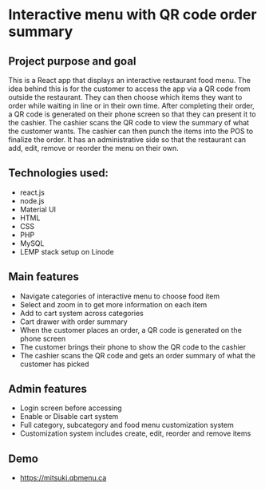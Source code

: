 # Interactive menu with QR code order summary

## Project purpose and goal
This is a React app that displays an interactive restaurant food menu. The idea behind this is for the customer to access the app via a QR code from outside the restaurant. They can then choose which items they want to order while waiting in line or in their own time. After completing their order, a QR code is generated on their phone screen so that they can present it to the cashier. The cashier scans the QR code to view the summary of what the customer wants. The cashier can then punch the items into the POS to finalize the order. It has an administrative side so that the restaurant can add, edit, remove or reorder the menu on their own.

## Technologies used:
- react.js
- node.js
- Material UI
- HTML
- CSS
- PHP
- MySQL
- LEMP stack setup on Linode

## Main features
- Navigate categories of interactive menu to choose food item
- Select and zoom in to get more information on each item
- Add to cart system across categories
- Cart drawer with order summary
- When the customer places an order, a QR code is generated on the phone screen
- The customer brings their phone to show the QR code to the cashier
- The cashier scans the QR code and gets an order summary of what the customer has picked

## Admin features
- Login screen before accessing
- Enable or Disable cart system
- Full category, subcategory and food menu customization system
- Customization system includes create, edit, reorder and remove items

## Demo
- https://mitsuki.qbmenu.ca
